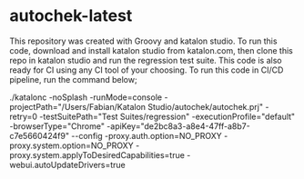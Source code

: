 # autochek-latest
This repository was created with Groovy and katalon studio.
To run this code, download and install katalon studio from katalon.com, then clone this repo in katalon studio and run the regression test suite.
This code is also ready for CI using any CI tool of your choosing. To run this code in CI/CD pipeline, run the command below;

./katalonc -noSplash -runMode=console -projectPath="/Users/Fabian/Katalon Studio/autochek/autochek.prj" -retry=0 -testSuitePath="Test Suites/regression" -executionProfile="default" -browserType="Chrome" -apiKey="de2bc8a3-a8e4-47ff-a8b7-c7e5660424f9" --config -proxy.auth.option=NO_PROXY -proxy.system.option=NO_PROXY -proxy.system.applyToDesiredCapabilities=true -webui.autoUpdateDrivers=true

